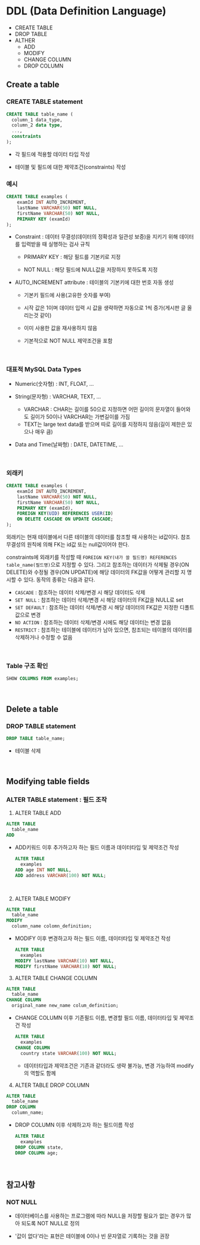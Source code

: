 
# DDL (Data Definition Language)  
* CREATE TABLE  
* DROP TABLE
* ALTHER   
    * ADD
    * MODIFY
    * CHANGE COLUMN
    * DROP COLUMN
   

## Create a table
### CREATE TABLE statement
```sql
CREATE TABLE table_name (
  column_1 data_type,
  column_2 data type,
  ...,
  constraints
);
```
- 각 필드에 적용할 데이터 타입 작성

- 테이블 및 필드에 대한 제약조건(constraints) 작성

### 예시
```sql
CREATE TABLE examples (
    examId INT AUTO_INCREMENT,
    lastName VARCHAR(50) NOT NULL,
    firstName VARCHAR(50) NOT NULL,
    PRIMARY KEY (examId)
);
```
- Constraint : 데이터 무결성(데이터의 정확성과 일관성 보증)을 지키기 위해 데이터를 입력받을 때 실행하는 검사 규칙

  - PRIMARY KEY : 해당 필드를 기본키로 지정

  - NOT NULL : 해당 필드에 NULL값을 저장하지 못하도록 지정

- AUTO_INCREMENT attribute : 테이블의 기본키에 대한 번호 자동 생성

  - 기본키 필드에 사용(고유한 숫자를 부여)

  - 시작 값은 1이며 데이터 입력 시 값을 생략하면 자동으로 1씩 증가(게시판 글 올리는것 같이)

  - 이미 사용한 값을 재사용하지 않음

  - 기본적으로 NOT NULL 제약조건을 포함

<br>

### 대표적 MySQL Data Types
- Numeric(숫자형) : INT, FLOAT, ...

- String(문자형) : VARCHAR, TEXT, ...
  - VARCHAR : CHAR는 길이를 50으로 지정하면 어떤 길이의 문자열이 들어와도 길이가 50이나 VARCHAR는 가변길이를 가짐
  - TEXT는 large text data를 받으며 따로 길이를 지정하지 않음(길이 제한은 있으나 매우 큼)

- Data and Time(날짜형) : DATE, DATETIME, ...

<br>

### 외래키

```sql
CREATE TABLE examples (
    examId INT AUTO_INCREMENT,
    lastName VARCHAR(50) NOT NULL,
    firstName VARCHAR(50) NOT NULL,
    PRIMARY KEY (examId),
    FOREIGN KEY(UID) REFERENCES USER(ID)
    ON DELETE CASCADE ON UPDATE CASCADE;
);
```
외래키는 현재 테이블에서 다른 테이블의 데이터를 참조할 때 사용하는 id값이다. 참조무결성의 원칙에 의해 FK는 id값 또는 null값이어야 한다.

constraints에 외래키를 작성할 때 `FOREIGN KEY(내가 쓸 필드명) REFERENCES table_name(필드명)`으로 지정할 수 있다. 그리고 참조하는 데이터가 삭제될 경우(ON DELETE)와 수정될 경우(ON UPDATE)에 해당 데이터의 FK값을 어떻게 관리할 지 명시할 수 있다. 동작의 종류는 다음과 같다.
- `CASCADE` : 참조하는 데이터 삭제/변경 시 해당 데이터도 삭제
- `SET NULL` : 참조하는 데이터 삭제/변경 시 해당 데이터의 FK값을 NULL로 set
- `SET DEFAULT` : 참조하는 데이터 삭제/변경 시 해당 데이터의 FK값은 지정한 디폴트값으로 변경
- `NO ACTION` : 참조하는 데이터 삭제/변경 시에도 해당 데이터는 변경 없음
- `RESTRICT` : 참조하는 테이블에 데이터가 남아 있으면, 참조되는 테이블의 데이터를 삭제하거나 수정할 수 없음

<br>

### Table 구조 확인
```sql
SHOW COLUMNS FROM examples;
```
<br>


## Delete a table

### DROP TABLE statement
```sql
DROP TABLE table_name;
```
- 테이블 삭제

<br>

## Modifying table fields

### ALTER TABLE statement : 필드 조작

1. ALTER TABLE ADD
  ```SQL
  ALTER TABLE
    table_name
  ADD
  ```
- ADD키워드 이후 추가하고자 하는 필드 이름과 데이터타입 및 제약조건 작성

  ```SQL
  ALTER TABLE
    examples
  ADD age INT NOT NULL,
  ADD address VARCHAR(100) NOT NULL;
  ```

<BR>

2. ALTER TABLE MODIFY
  ```SQL
  ALTER TABLE
    table_name
  MODIFY
    column_name colomn_definition;
  ```
- MODIFY 이후 변경하고자 하는 필드 이름, 데이터타입 및 제약조건 작성

  ```SQL
  ALTER TABLE
    examples
  MODIFY lastName VARCHAR(10) NOT NULL,
  MODIFY firstName VARCHAR(10) NOT NULL;
  ```


3. ALTER TABLE CHANGE COLUMN
```SQL
ALTER TABLE
  table_name
CHANGE COLUMN
  original_name new_name colum_definition;
```
- CHANGE COLUMN 이후 기존필드 이름, 변경할 필드 이름, 데이터타입 및 제약조건 작성


  ```sql
  ALTER TABLE
  	examples
  CHANGE COLUMN
	country state VARCHAR(100) NOT NULL;
  ```
  - 데이터타입과 제약조건은 기존과 같더라도 생략 불가능, 변경 가능하여 modify의 역할도 함께 


4. ALTER TABLE DROP COLUMN
```SQL
ALTER TABLE
  table_name
DROP COLUMN
  column_name;
```
- DROP COLUMN 이후 삭제하고자 하는 필드이름 작성

  ```SQL
  ALTER TABLE
    examples
  DROP COLUMN state,
  DROP COLUMN age;
  ```

<br>

## 참고사항
### NOT NULL
- 데이터베이스를 사용하는 프로그램에 따라 NULL을 저장할 필요가 없는 경우가 많아 되도록 NOT NULL로 정의

- '값이 없다'라는 표현은 테이블에 0이나 빈 문자열로 기록하는 것을 권장


